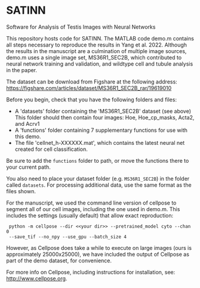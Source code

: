 # SATINN
Software for Analysis of Testis Images with Neural Networks

This repository hosts code for SATINN. The MATLAB code demo.m contains all 
steps necessary to reproduce the results in Yang et al. 2022. Although the results 
in the manuscript are a culmination of multiple image sources, demo.m
uses a single image set, MS36R1_SEC2B, which contributed to neural
network training and validation, and wildtype cell and tubule analysis in
the paper.

The dataset can be download from Figshare at the following address:
https://figshare.com/articles/dataset/MS36R1_SEC2B_rar/19619010

Before you begin, check that you have the following folders and files:
 * A 'datasets' folder containing the 'MS36R1_SEC2B' dataset (see above)
  This folder should then contain four images: Hoe, Hoe_cp_masks, Acta2,
   and Acrv1
 * A 'functions' folder containing 7 supplementary functions for use with
   this demo.
 * The file 'cellnet_h-XXXXXX.mat', which contains the latest neural net
   created for cell classification.
 
 Be sure to add the `functions` folder to path, or move the functions
 there to your current path.

 You also need to place your dataset folder (e.g. `MS36R1_SEC2B`) in the
 folder called `datasets`. For processing additional data, use the same
 format as the files shown.

 For the manuscript, we used the command line version of cellpose to
 segment all of our cell images, including the one used in demo.m. This
 includes the settings (usually default) that allow exact reproduction:

     python -m cellpose --dir <<your dir>> --pretrained_model cyto --chan 0
     --save_tif --no_npy --use_gpu --batch_size 4

 However, as Cellpose does take a while to execute on large images (ours
 is approximately 25000x25000), we have included the output of Cellpose
 as part of the demo dataset, for convenience.
  
 For more info on Cellpose, including instructions for installation, see:
 http://www.cellpose.org.


